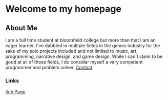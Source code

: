# Welcome to my homepage
## About Me
I am a full time student at bloomfield college but more than that I am an eager learner. I've dabbled in multiple fields in the games industry for the sake of my solo projects included and not limited to music, art, programming, narrative design, and game design. While I can't claim to be good at all of those fields, I do consider myself a very competent programmer and problem solver.
[Contact](AlexU2001.github.io/test.html/)
### Links
[Itch Page](https://pwnzer21.itch.io/)
